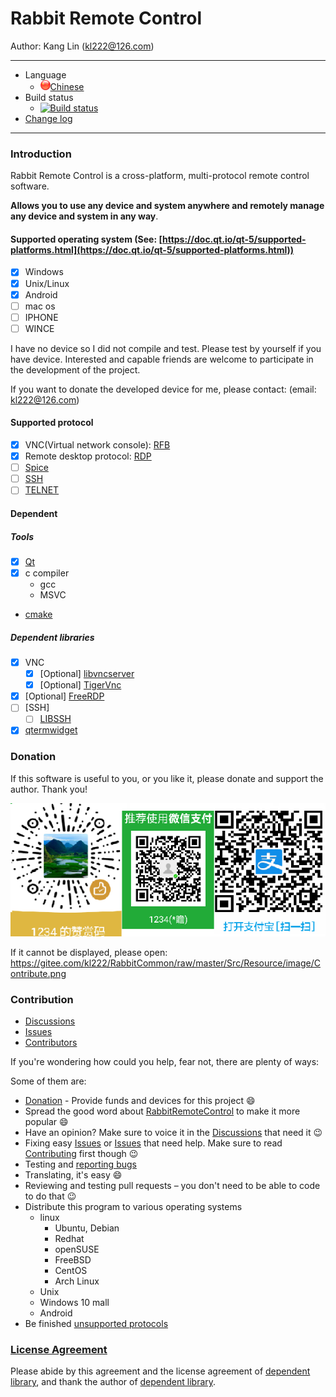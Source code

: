 # Rabbit Remote Control

Author: Kang Lin (kl222@126.com)

-----------------------------------------------------------------------

- Language
  - [<img src="Resource/Image/Chinese.png" alt="Chinese" title="Chinese" width="16" height="16"/>Chinese](README_zh_CN.md)
- Build status
  - [![Build status](https://github.com/KangLin/RabbitRemoteControl/workflows/CMake/badge.svg)](https://github.com/KangLin/RabbitRemoteControl/workflows/CMake/badge.svg)
- [Change log](ChangeLog.md)

-----------------------------------------------------------------------

### Introduction
Rabbit Remote Control is a cross-platform, multi-protocol remote control software.

**Allows you to use any device and system anywhere and remotely manage any device and system in any way**. 

#### Supported operating system (See: [https://doc.qt.io/qt-5/supported-platforms.html](https://doc.qt.io/qt-5/supported-platforms.html))
- [x] Windows
- [x] Unix/Linux
- [x] Android
- [ ] mac os
- [ ] IPHONE
- [ ] WINCE

I have no device so I did not compile and test. Please test by yourself if you have device.
Interested and capable friends are welcome to participate in the development of the project.

If you want to donate the developed device for me, please contact: (email: kl222@126.com)

#### Supported protocol
- [x] VNC(Virtual network console): [RFB](https://github.com/rfbproto/rfbproto)
- [x] Remote desktop protocol: [RDP](https://github.com/FreeRDP/FreeRDP/wiki/Reference-Documentation)
- [ ] [Spice](https://www.spice-space.org/)
- [ ] [SSH]()
- [ ] [TELNET]()

#### Dependent
##### Tools
- [x] [Qt](qt.io)
- [x] c compiler
  + gcc
  + MSVC
- [cmake](https://cmake.org/)

##### Dependent libraries
- [x] VNC
  + [x] [Optional] [libvncserver](https://github.com/LibVNC/libvncserver)
  + [x] [Optional] [TigerVnc](https://github.com/KangLin/tigervnc)
- [x] [Optional] [FreeRDP](https://github.com/FreeRDP/FreeRDP)
- [ ] [SSH]
  + [ ] [LIBSSH](https://www.libssh.org)
- [x] [qtermwidget](https://github.com/lxqt/qtermwidget)

### Donation
If this software is useful to you, or you like it, please donate and support the author. Thank you!

[![donation](https://github.com/KangLin/RabbitCommon/raw/master/Src/Resource/image/Contribute.png "donation")](https://github.com/KangLin/RabbitCommon/raw/master/Src/Resource/image/Contribute.png "donation") 

If it cannot be displayed, please open:
https://gitee.com/kl222/RabbitCommon/raw/master/Src/Resource/image/Contribute.png

### Contribution

- [Discussions](https://github.com/KangLin/RabbitRemoteControl/discussions)
- [Issues](https://github.com/KangLin/RabbitRemoteControl/issues)
- [Contributors](https://github.com/KangLin/RabbitRemoteControl/graphs/contributors)

If you're wondering how could you help, fear not, there are plenty of ways:

Some of them are:

* [Donation](#Donation) - Provide funds and devices for this project :smile:
* Spread the good word about [RabbitRemoteControl](https://github.com/KangLin/RabbitRemoteControl) to make it more popular :smile:
* Have an opinion? Make sure to voice it in the [Discussions](https://github.com/KangLin/RabbitRemoteControl/discussions) that need it :wink:
* Fixing easy [Issues](https://github.com/KangLin/RabbitRemoteControl/issues) or [Issues](https://github.com/KangLin/RabbitRemoteControl/issues) that need help. Make sure to read
  [Contributing](#Contribution) first though :wink:
* Testing and [reporting bugs](https://github.com/KangLin/RabbitRemoteControl/issues)
* Translating, it's easy :smile:
* Reviewing and testing pull requests – you don't need to be able to code to
  do that :wink:
* Distribute this program to various operating systems
  - linux
    + Ubuntu, Debian
    + Redhat
    + openSUSE
    + FreeBSD
    + CentOS
    + Arch Linux
  - Unix
  - Windows 10 mall
  - Android
* Be finished [unsupported protocols](#Supported-protocol)

### [License Agreement](License.md "License.md")

Please abide by this agreement and the license agreement of [dependent library](#Dependent-libraries), and thank the author of [dependent library](#Dependent-libraries).

